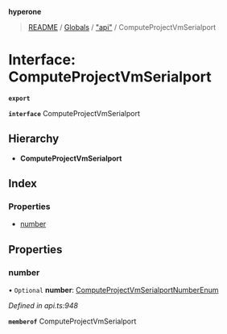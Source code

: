 **hyperone**

> [README](../README.md) / [Globals](../globals.md) / ["api"](../modules/_api_.md) / ComputeProjectVmSerialport

# Interface: ComputeProjectVmSerialport

**`export`** 

**`interface`** ComputeProjectVmSerialport

## Hierarchy

* **ComputeProjectVmSerialport**

## Index

### Properties

* [number](_api_.computeprojectvmserialport.md#number)

## Properties

### number

• `Optional` **number**: [ComputeProjectVmSerialportNumberEnum](../enums/_api_.computeprojectvmserialportnumberenum.md)

*Defined in api.ts:948*

**`memberof`** ComputeProjectVmSerialport
